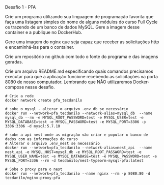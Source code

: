Desafio 1 - PFA

Crie um programa utilizando sua linguagem de programação favorita que faça uma listagem simples do nome de alguns módulos do curso Full Cycle os trazendo de um banco de dados MySQL. Gere a imagem desse container e a publique no DockerHub.

Gere uma imagem do nginx que seja capaz que receber as solicitações http e encaminhá-las para o container.

Crie um repositório no github com todo o fonte do programa e das imagens geradas.

Crie um arquivo README.md especificando quais comandos precisamos executar para que a aplicação funcione recebendo as solicitações na porta 8080 de nosso computador. Lembrando que NÃO utilizaremos Docker-compose nesse desafio.

```
# Crie a rede
docker network create pfa_tecdanilo

# sobe o mysql - alterar o arquivo .env_db se necessário
docker run --network=pfa_tecdanilo --network-alias=mysql_db  --name mysql_db --rm -e MYSQL_ROOT_PASSWORD=test -e MYSQL_USER=test -e MYSQL_DATABASE=test -e MYSQL_PASSWORD=test -e MYSQL_PORT=3306 -p 3306:3306 -d mysql:5.7.10

# sobe a api nest onde as migração vão criar e popular o banco de dados com as informações do curso
# Alterar o arquivo .env_nest se necessário
docker run --network=pfa_tecdanilo --network-alias=nest_api  --name nest_api -e MYSQL_HOST=mysql_db -e MYSQL_ROOT_PASSWORD=test -e MYSQL_USER_NAME=test -e MYSQL_DATABASE=test -e MYSQL_PASSWORD=test -e MYSQL_PORT=3306 --rm -d tecdanilo/nest-typeorm-mysql-pfa:latest

# Sobe o proxy para o nest
docker run --network=pfa_tecdanilo --name nginx --rm -p 8080:80 -d tecdanilo/nginx-proxy-pfa
```